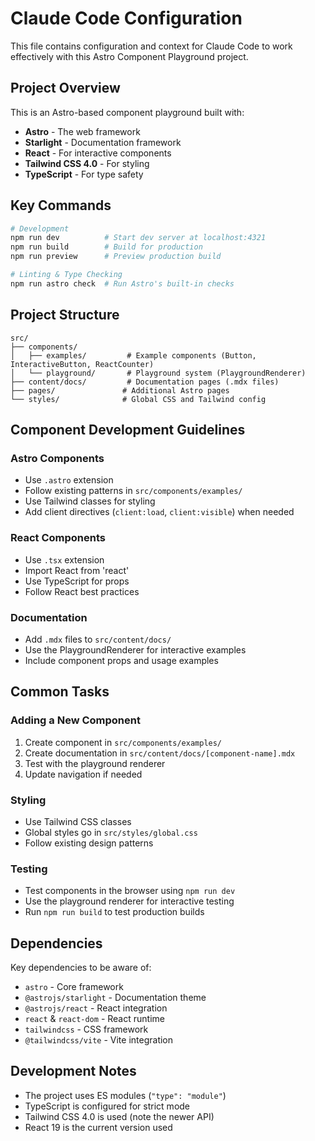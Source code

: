 # Claude Code Configuration

This file contains configuration and context for Claude Code to work effectively with this Astro Component Playground project.

## Project Overview

This is an Astro-based component playground built with:
- **Astro** - The web framework
- **Starlight** - Documentation framework
- **React** - For interactive components
- **Tailwind CSS 4.0** - For styling
- **TypeScript** - For type safety

## Key Commands

```bash
# Development
npm run dev          # Start dev server at localhost:4321
npm run build        # Build for production
npm run preview      # Preview production build

# Linting & Type Checking
npm run astro check  # Run Astro's built-in checks
```

## Project Structure

```
src/
├── components/
│   ├── examples/         # Example components (Button, InteractiveButton, ReactCounter)
│   └── playground/       # Playground system (PlaygroundRenderer)
├── content/docs/         # Documentation pages (.mdx files)
├── pages/               # Additional Astro pages
└── styles/              # Global CSS and Tailwind config
```

## Component Development Guidelines

### Astro Components
- Use `.astro` extension
- Follow existing patterns in `src/components/examples/`
- Use Tailwind classes for styling
- Add client directives (`client:load`, `client:visible`) when needed

### React Components
- Use `.tsx` extension
- Import React from 'react'
- Use TypeScript for props
- Follow React best practices

### Documentation
- Add `.mdx` files to `src/content/docs/`
- Use the PlaygroundRenderer for interactive examples
- Include component props and usage examples

## Common Tasks

### Adding a New Component
1. Create component in `src/components/examples/`
2. Create documentation in `src/content/docs/[component-name].mdx`
3. Test with the playground renderer
4. Update navigation if needed

### Styling
- Use Tailwind CSS classes
- Global styles go in `src/styles/global.css`
- Follow existing design patterns

### Testing
- Test components in the browser using `npm run dev`
- Use the playground renderer for interactive testing
- Run `npm run build` to test production builds

## Dependencies

Key dependencies to be aware of:
- `astro` - Core framework
- `@astrojs/starlight` - Documentation theme
- `@astrojs/react` - React integration
- `react` & `react-dom` - React runtime
- `tailwindcss` - CSS framework
- `@tailwindcss/vite` - Vite integration

## Development Notes

- The project uses ES modules (`"type": "module"`)
- TypeScript is configured for strict mode
- Tailwind CSS 4.0 is used (note the newer API)
- React 19 is the current version used